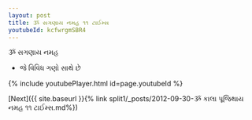 ```yaml
---
layout: post
title: ૐ સગણાય નમહ ૧૧ ટાઈમ્સ
youtubeId: kcfwrgmSBR4
---
```

 
 
 ૐ સગણાય નમહ  
 
 -  જે વિવિધ ગણો સાથે છે 
 
  
 
  
 
 
 
 
 
 


{% include youtubePlayer.html id=page.youtubeId %}
 
[Next]({{ site.baseurl }}{% link  split1/_posts/2012-09-30-ૐ કાલા પૂજિથાય નમહ ૧૧ ટાઈમ્સ.md%})
 
